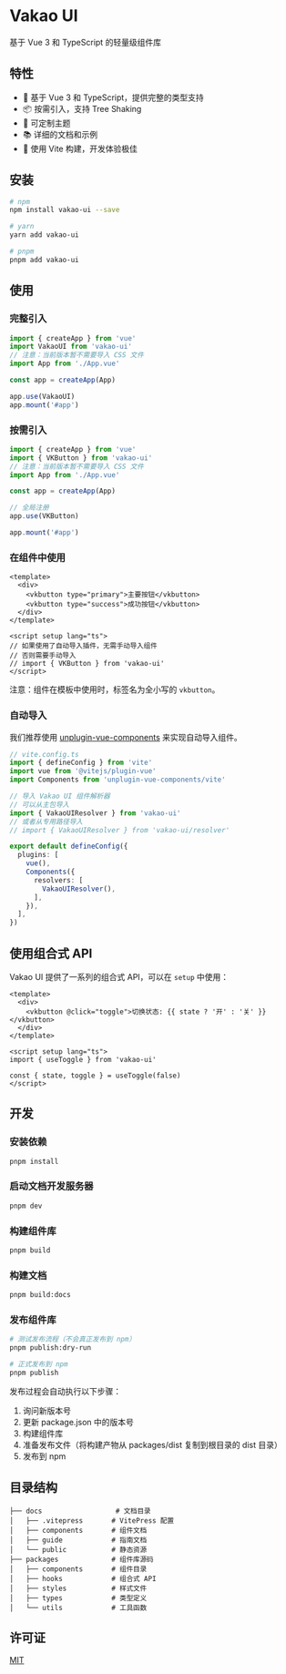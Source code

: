 # Vakao UI

基于 Vue 3 和 TypeScript 的轻量级组件库

## 特性

- 🚀 基于 Vue 3 和 TypeScript，提供完整的类型支持
- 📦 按需引入，支持 Tree Shaking
- 🎨 可定制主题
- 📚 详细的文档和示例
- 🔧 使用 Vite 构建，开发体验极佳

## 安装

```bash
# npm
npm install vakao-ui --save

# yarn
yarn add vakao-ui

# pnpm
pnpm add vakao-ui
```

## 使用

### 完整引入

```ts
import { createApp } from 'vue'
import VakaoUI from 'vakao-ui'
// 注意：当前版本暂不需要导入 CSS 文件
import App from './App.vue'

const app = createApp(App)

app.use(VakaoUI)
app.mount('#app')
```

### 按需引入

```ts
import { createApp } from 'vue'
import { VKButton } from 'vakao-ui'
// 注意：当前版本暂不需要导入 CSS 文件
import App from './App.vue'

const app = createApp(App)

// 全局注册
app.use(VKButton)

app.mount('#app')
```

### 在组件中使用

```vue
<template>
  <div>
    <vkbutton type="primary">主要按钮</vkbutton>
    <vkbutton type="success">成功按钮</vkbutton>
  </div>
</template>

<script setup lang="ts">
// 如果使用了自动导入插件，无需手动导入组件
// 否则需要手动导入
// import { VKButton } from 'vakao-ui'
</script>
```

注意：组件在模板中使用时，标签名为全小写的 `vkbutton`。

### 自动导入

我们推荐使用 [unplugin-vue-components](https://github.com/antfu/unplugin-vue-components) 来实现自动导入组件。

```ts
// vite.config.ts
import { defineConfig } from 'vite'
import vue from '@vitejs/plugin-vue'
import Components from 'unplugin-vue-components/vite'

// 导入 Vakao UI 组件解析器
// 可以从主包导入
import { VakaoUIResolver } from 'vakao-ui'
// 或者从专用路径导入
// import { VakaoUIResolver } from 'vakao-ui/resolver'

export default defineConfig({
  plugins: [
    vue(),
    Components({
      resolvers: [
        VakaoUIResolver(),
      ],
    }),
  ],
})
```

## 使用组合式 API

Vakao UI 提供了一系列的组合式 API，可以在 `setup` 中使用：

```vue
<template>
  <div>
    <vkbutton @click="toggle">切换状态: {{ state ? '开' : '关' }}</vkbutton>
  </div>
</template>

<script setup lang="ts">
import { useToggle } from 'vakao-ui'

const { state, toggle } = useToggle(false)
</script>
```

## 开发

### 安装依赖

```bash
pnpm install
```

### 启动文档开发服务器

```bash
pnpm dev
```

### 构建组件库

```bash
pnpm build
```

### 构建文档

```bash
pnpm build:docs
```

### 发布组件库

```bash
# 测试发布流程（不会真正发布到 npm）
pnpm publish:dry-run

# 正式发布到 npm
pnpm publish
```

发布过程会自动执行以下步骤：
1. 询问新版本号
2. 更新 package.json 中的版本号
3. 构建组件库
4. 准备发布文件（将构建产物从 packages/dist 复制到根目录的 dist 目录）
5. 发布到 npm

## 目录结构

```
├── docs                  # 文档目录
│   ├── .vitepress       # VitePress 配置
│   ├── components       # 组件文档
│   ├── guide            # 指南文档
│   └── public           # 静态资源
├── packages             # 组件库源码
│   ├── components       # 组件目录
│   ├── hooks            # 组合式 API
│   ├── styles           # 样式文件
│   ├── types            # 类型定义
│   └── utils            # 工具函数
```

## 许可证

[MIT](./LICENSE)

